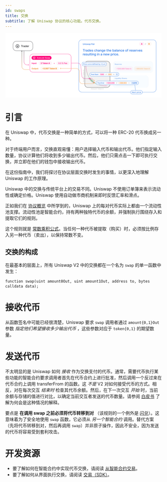 ```yaml
---
id: swaps
title: 交换
subtitle: 了解 Uniswap 协议的核心功能。代币交换。
---
```


![](./images/trade.jpg)

# 引言

在 Uniswap 中，代币交换是一种简单的方式，可以将一种 ERC-20 代币换成另一种。

对于终端用户而言，交换直观易懂：用户选择输入代币和输出代币。他们指定输入数量，协议计算他们将收到多少输出代币。然后，他们只需点击一下即可执行交换，并立即在他们的钱包中接收输出代币。

在这份指南中，我们将探讨在协议层面交换时发生的事情，以更深入地理解 Uniswap 的工作原理。

Uniswap 中的交换与传统平台上的交易不同。Uniswap 不使用订单簿来表示流动性或确定价格。Uniswap 使用自动做市商机制来即时反馈汇率和滑点。

正如我们在 [协议概览](../protocol-overview/how-uniswap-works) 中所学到的，Uniswap 上的每对代币实际上都由一个流动性池支撑。流动性池是智能合约，持有两种独特代币的余额，并强制执行围绕存入和提取它们的规则。

这个规则就是 [常数乘积公式](../protocol-overview/glossary#constant-product-formula)。当任何一种代币被提取（购买）时，必须按比例存入另一种代币（卖出），以保持常数不变。

## 交换的构成

在最基本的层面上，所有 Uniswap V2 中的交换都在一个名为 `swap` 的单一函数中发生：

```solidity
function swap(uint amount0Out, uint amount1Out, address to, bytes calldata data);
```

# 接收代币

从函数签名中可能已经很清楚，Uniswap 要求 `swap` 调用者通过 `amount{0,1}Out` 参数 _指定他们希望接收多少输出代币_ ，这些参数对应于 `token{0,1}` 的期望数量。

# 发送代币

不太明显的是 Uniswap 如何 _接收_ 作为交换支付的代币。通常，需要代币执行某些功能的智能合约要求调用者首先在代币合约上进行批准，然后调用一个反过来在代币合约上调用 transferFrom 的函数。这 _不是_ V2 对如何接受代币的方式。相反，对在每次交互 _结束时_ 检查其代币余额。然后，在下一次交互 _开始_ 时，当前余额与存储的值进行对比，以确定当前交互者发送的代币数量。请参阅 <a href='/whitepaper.pdf' rel='noopener noreferrer'>白皮书</a> 了解为何会是这种情况的解释。

要点是 **在调用 swap 之前必须将代币转移到对** （该规则的一个例外是 [闪兑](flash-swaps)）。这意味着为了安全地使用 `swap` 函数，它必须从 _另一个智能合约_ 调用。替代方案（先将代币转移到对，然后再调用 `swap`）并非原子操作，因此不安全，因为发送的代币将容易受到套利攻击。

# 开发资源

- 要了解如何在智能合约中实现代币交换，请阅读 [从智能合约交易](../../guides/smart-contract-integration/trading-from-a-smart-contract)。
- 要了解如何从界面执行交换，请阅读 [交易（SDK）](../../../../sdk/2.0.0/guides/trading)。